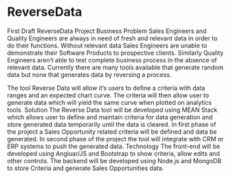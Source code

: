 # ReverseData
First Draft
ReverseData Project
Business Problem
Sales Engineers and Quality Engineers are always in need of fresh and relevant data in order to do their functions. Without relevant data Sales Engineers are unable to demonstrate their Software Products to prospective clients. Similarly Quality Engineers aren’t able to test complete business process in the absence of relevant data. Currently there are many tools available that generate random data but none that generates data by reversing a process.

The tool Reverse Data will allow it’s users to define a criteria with data ranges and an expected chart curve. The criteria will then allow user to generate data which will yield the same curve when plotted on analytics tools.
Solution
The Reverse Data tool will be developed using MEAN Stack which allows user to define and maintain criteria for data generation and store generated data temporarily until the data is cleared. In first phase of the project a Sales Opportunity related criteria will be defined and data be generated. In second phase of the project the tool will integrate with CRM or ERP systems to push the generated data.
Technology
The front-end will be developed using Angluar/JS and Bootstrap to show criteria, allow edits and other controls. The backend will be developed using Node.js and MongoDB to store Criteria and generate Sales Opportunities data. 


